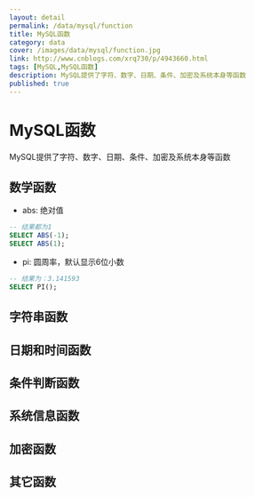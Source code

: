 ```yaml
---
layout: detail
permalink: /data/mysql/function
title: MySQL函数
category: data
cover: /images/data/mysql/function.jpg
link: http://www.cnblogs.com/xrq730/p/4943660.html
tags: [MySQL,MySQL函数]
description: MySQL提供了字符、数字、日期、条件、加密及系统本身等函数
published: true
---
```

# MySQL函数

MySQL提供了字符、数字、日期、条件、加密及系统本身等函数

## 数学函数

* abs: 绝对值

```sql
-- 结果都为1
SELECT ABS(-1);
SELECT ABS(1);
```

* pi: 圆周率，默认显示6位小数

```sql
-- 结果为：3.141593
SELECT PI();
```

## 字符串函数

## 日期和时间函数

## 条件判断函数

## 系统信息函数

## 加密函数

## 其它函数
